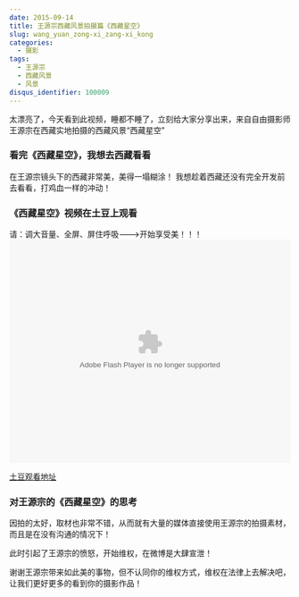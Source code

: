 ```yaml
---
date: 2015-09-14
title: 王源宗西藏风景拍摄篇《西藏星空》
slug: wang_yuan_zong-xi_zang-xi_kong
categories:
  - 摄影
tags:
  - 王源宗
  - 西藏风景
  - 风景
disqus_identifier: 100009
---
```


太漂亮了，今天看到此视频，睡都不睡了，立刻给大家分享出来，来自自由摄影师王源宗在西藏实地拍摄的西藏风景“西藏星空”


### 看完《西藏星空》，我想去西藏看看
在王源宗镜头下的西藏非常美，美得一塌糊涂！ 我想趁着西藏还没有完全开发前去看看，打鸡血一样的冲动！


### 《西藏星空》视频在土豆上观看
请：调大音量、全屏、屏住呼吸--->开始享受美！！！
<embed src="http://www.tudou.com/v/2B-GwE2DgYo/&bid=05&resourceId=0_05_05_99/v.swf" type="application/x-shockwave-flash" allowscriptaccess="always" allowfullscreen="true" wmode="opaque" width="100%" height="400"></embed>

[土豆观看地址](http://www.tudou.com/programs/view/2B-GwE2DgYo/) 
 
### 对王源宗的《西藏星空》的思考

因拍的太好，取材也非常不错，从而就有大量的媒体直接使用王源宗的拍摄素材，而且是在没有沟通的情况下！

此时引起了王源宗的愤怒，开始维权，在微博是大肆宣泄！

谢谢王源宗带来如此美的事物，但不认同你的维权方式，维权在法律上去解决吧，让我们更好更多的看到你的摄影作品！